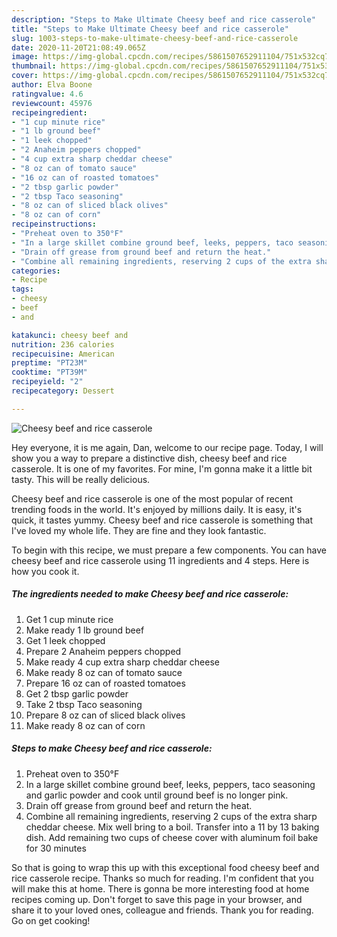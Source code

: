 ```yaml
---
description: "Steps to Make Ultimate Cheesy beef and rice casserole"
title: "Steps to Make Ultimate Cheesy beef and rice casserole"
slug: 1003-steps-to-make-ultimate-cheesy-beef-and-rice-casserole
date: 2020-11-20T21:08:49.065Z
image: https://img-global.cpcdn.com/recipes/5861507652911104/751x532cq70/cheesy-beef-and-rice-casserole-recipe-main-photo.jpg
thumbnail: https://img-global.cpcdn.com/recipes/5861507652911104/751x532cq70/cheesy-beef-and-rice-casserole-recipe-main-photo.jpg
cover: https://img-global.cpcdn.com/recipes/5861507652911104/751x532cq70/cheesy-beef-and-rice-casserole-recipe-main-photo.jpg
author: Elva Boone
ratingvalue: 4.6
reviewcount: 45976
recipeingredient:
- "1 cup minute rice"
- "1 lb ground beef"
- "1 leek chopped"
- "2 Anaheim peppers chopped"
- "4 cup extra sharp cheddar cheese"
- "8 oz can of tomato sauce"
- "16 oz can of roasted tomatoes"
- "2 tbsp garlic powder"
- "2 tbsp Taco seasoning"
- "8 oz can of sliced black olives"
- "8 oz can of corn"
recipeinstructions:
- "Preheat oven to 350°F"
- "In a large skillet combine ground beef, leeks, peppers, taco seasoning and garlic powder and cook until ground beef is no longer pink."
- "Drain off grease from ground beef and return the heat."
- "Combine all remaining ingredients, reserving 2 cups of the extra sharp cheddar cheese.  Mix well bring to a boil. Transfer into a 11 by 13 baking dish.  Add remaining two cups of cheese cover with aluminum foil bake for 30 minutes"
categories:
- Recipe
tags:
- cheesy
- beef
- and

katakunci: cheesy beef and 
nutrition: 236 calories
recipecuisine: American
preptime: "PT23M"
cooktime: "PT39M"
recipeyield: "2"
recipecategory: Dessert

---
```



![Cheesy beef and rice casserole](https://img-global.cpcdn.com/recipes/5861507652911104/751x532cq70/cheesy-beef-and-rice-casserole-recipe-main-photo.jpg)

Hey everyone, it is me again, Dan, welcome to our recipe page. Today, I will show you a way to prepare a distinctive dish, cheesy beef and rice casserole. It is one of my favorites. For mine, I'm gonna make it a little bit tasty. This will be really delicious.



Cheesy beef and rice casserole is one of the most popular of recent trending foods in the world. It's enjoyed by millions daily. It is easy, it's quick, it tastes yummy. Cheesy beef and rice casserole is something that I've loved my whole life. They are fine and they look fantastic.


To begin with this recipe, we must prepare a few components. You can have cheesy beef and rice casserole using 11 ingredients and 4 steps. Here is how you cook it.

<!--inarticleads1-->

##### The ingredients needed to make Cheesy beef and rice casserole:

1. Get 1 cup minute rice
1. Make ready 1 lb ground beef
1. Get 1 leek chopped
1. Prepare 2 Anaheim peppers chopped
1. Make ready 4 cup extra sharp cheddar cheese
1. Make ready 8 oz can of tomato sauce
1. Prepare 16 oz can of roasted tomatoes
1. Get 2 tbsp garlic powder
1. Take 2 tbsp Taco seasoning
1. Prepare 8 oz can of sliced black olives
1. Make ready 8 oz can of corn




<!--inarticleads2-->

##### Steps to make Cheesy beef and rice casserole:

1. Preheat oven to 350°F
1. In a large skillet combine ground beef, leeks, peppers, taco seasoning and garlic powder and cook until ground beef is no longer pink.
1. Drain off grease from ground beef and return the heat.
1. Combine all remaining ingredients, reserving 2 cups of the extra sharp cheddar cheese.  Mix well bring to a boil. Transfer into a 11 by 13 baking dish.  Add remaining two cups of cheese cover with aluminum foil bake for 30 minutes




So that is going to wrap this up with this exceptional food cheesy beef and rice casserole recipe. Thanks so much for reading. I'm confident that you will make this at home. There is gonna be more interesting food at home recipes coming up. Don't forget to save this page in your browser, and share it to your loved ones, colleague and friends. Thank you for reading. Go on get cooking!
